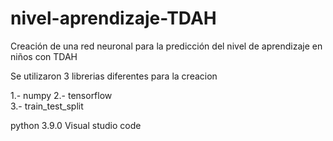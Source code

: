 # nivel-aprendizaje-TDAH
Creación de una red neuronal  para la predicción del nivel de aprendizaje en niños con TDAH 


Se utilizaron 3 librerias diferentes para la creacion 


1.- numpy
2.- tensorflow           
3.- train_test_split 


python 3.9.0
Visual studio code
